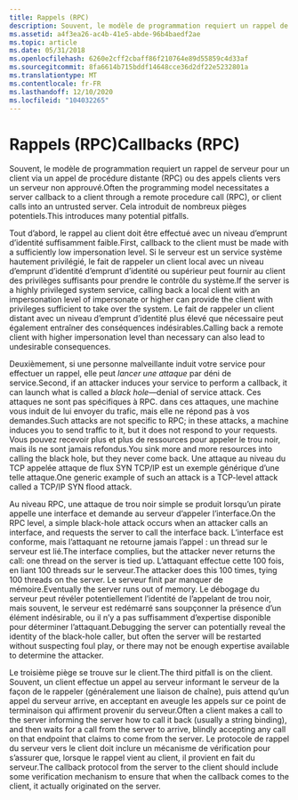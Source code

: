 ```yaml
---
title: Rappels (RPC)
description: Souvent, le modèle de programmation requiert un rappel de serveur pour un client via un appel de procédure distante (RPC) ou des appels clients vers un serveur non approuvé. Cela introduit de nombreux pièges potentiels.
ms.assetid: a4f3ea26-ac4b-41e5-abde-96b4baedf2ae
ms.topic: article
ms.date: 05/31/2018
ms.openlocfilehash: 6260e2cff2cbaff86f210764e89d55859c4d33af
ms.sourcegitcommit: 8fa6614b715bddf14648cce36d2df22e5232801a
ms.translationtype: MT
ms.contentlocale: fr-FR
ms.lasthandoff: 12/10/2020
ms.locfileid: "104032265"
---
```

# <a name="callbacks-rpc"></a><span data-ttu-id="90af5-104">Rappels (RPC)</span><span class="sxs-lookup"><span data-stu-id="90af5-104">Callbacks (RPC)</span></span>

<span data-ttu-id="90af5-105">Souvent, le modèle de programmation requiert un rappel de serveur pour un client via un appel de procédure distante (RPC) ou des appels clients vers un serveur non approuvé.</span><span class="sxs-lookup"><span data-stu-id="90af5-105">Often the programming model necessitates a server callback to a client through a remote procedure call (RPC), or client calls into an untrusted server.</span></span> <span data-ttu-id="90af5-106">Cela introduit de nombreux pièges potentiels.</span><span class="sxs-lookup"><span data-stu-id="90af5-106">This introduces many potential pitfalls.</span></span>

<span data-ttu-id="90af5-107">Tout d’abord, le rappel au client doit être effectué avec un niveau d’emprunt d’identité suffisamment faible.</span><span class="sxs-lookup"><span data-stu-id="90af5-107">First, callback to the client must be made with a sufficiently low impersonation level.</span></span> <span data-ttu-id="90af5-108">Si le serveur est un service système hautement privilégié, le fait de rappeler un client local avec un niveau d’emprunt d’identité d’emprunt d’identité ou supérieur peut fournir au client des privilèges suffisants pour prendre le contrôle du système.</span><span class="sxs-lookup"><span data-stu-id="90af5-108">If the server is a highly privileged system service, calling back a local client with an impersonation level of impersonate or higher can provide the client with privileges sufficient to take over the system.</span></span> <span data-ttu-id="90af5-109">Le fait de rappeler un client distant avec un niveau d’emprunt d’identité plus élevé que nécessaire peut également entraîner des conséquences indésirables.</span><span class="sxs-lookup"><span data-stu-id="90af5-109">Calling back a remote client with higher impersonation level than necessary can also lead to undesirable consequences.</span></span>

<span data-ttu-id="90af5-110">Deuxièmement, si une personne malveillante induit votre service pour effectuer un rappel, elle peut *lancer une attaque* par déni de service.</span><span class="sxs-lookup"><span data-stu-id="90af5-110">Second, if an attacker induces your service to perform a callback, it can launch what is called a *black hole*—denial of service attack.</span></span> <span data-ttu-id="90af5-111">Ces attaques ne sont pas spécifiques à RPC. dans ces attaques, une machine vous induit de lui envoyer du trafic, mais elle ne répond pas à vos demandes.</span><span class="sxs-lookup"><span data-stu-id="90af5-111">Such attacks are not specific to RPC; in these attacks, a machine induces you to send traffic to it, but it does not respond to your requests.</span></span> <span data-ttu-id="90af5-112">Vous pouvez recevoir plus et plus de ressources pour appeler le trou noir, mais ils ne sont jamais refondus.</span><span class="sxs-lookup"><span data-stu-id="90af5-112">You sink more and more resources into calling the black hole, but they never come back.</span></span> <span data-ttu-id="90af5-113">Une attaque au niveau du TCP appelée attaque de flux SYN TCP/IP est un exemple générique d’une telle attaque.</span><span class="sxs-lookup"><span data-stu-id="90af5-113">One generic example of such an attack is a TCP-level attack called a TCP/IP SYN flood attack.</span></span>

<span data-ttu-id="90af5-114">Au niveau RPC, une attaque de trou noir simple se produit lorsqu’un pirate appelle une interface et demande au serveur d’appeler l’interface.</span><span class="sxs-lookup"><span data-stu-id="90af5-114">On the RPC level, a simple black-hole attack occurs when an attacker calls an interface, and requests the server to call the interface back.</span></span> <span data-ttu-id="90af5-115">L’interface est conforme, mais l’attaquant ne retourne jamais l’appel : un thread sur le serveur est lié.</span><span class="sxs-lookup"><span data-stu-id="90af5-115">The interface complies, but the attacker never returns the call: one thread on the server is tied up.</span></span> <span data-ttu-id="90af5-116">L’attaquant effectue cette 100 fois, en liant 100 threads sur le serveur.</span><span class="sxs-lookup"><span data-stu-id="90af5-116">The attacker does this 100 times, tying 100 threads on the server.</span></span> <span data-ttu-id="90af5-117">Le serveur finit par manquer de mémoire.</span><span class="sxs-lookup"><span data-stu-id="90af5-117">Eventually the server runs out of memory.</span></span> <span data-ttu-id="90af5-118">Le débogage du serveur peut révéler potentiellement l’identité de l’appelant de trou noir, mais souvent, le serveur est redémarré sans soupçonner la présence d’un élément indésirable, ou il n’y a pas suffisamment d’expertise disponible pour déterminer l’attaquant.</span><span class="sxs-lookup"><span data-stu-id="90af5-118">Debugging the server can potentially reveal the identity of the black-hole caller, but often the server will be restarted without suspecting foul play, or there may not be enough expertise available to determine the attacker.</span></span>

<span data-ttu-id="90af5-119">Le troisième piège se trouve sur le client.</span><span class="sxs-lookup"><span data-stu-id="90af5-119">The third pitfall is on the client.</span></span> <span data-ttu-id="90af5-120">Souvent, un client effectue un appel au serveur informant le serveur de la façon de le rappeler (généralement une liaison de chaîne), puis attend qu’un appel du serveur arrive, en acceptant en aveugle les appels sur ce point de terminaison qui affirment provenir du serveur.</span><span class="sxs-lookup"><span data-stu-id="90af5-120">Often a client makes a call to the server informing the server how to call it back (usually a string binding), and then waits for a call from the server to arrive, blindly accepting any call on that endpoint that claims to come from the server.</span></span> <span data-ttu-id="90af5-121">Le protocole de rappel du serveur vers le client doit inclure un mécanisme de vérification pour s’assurer que, lorsque le rappel vient au client, il provient en fait du serveur.</span><span class="sxs-lookup"><span data-stu-id="90af5-121">The callback protocol from the server to the client should include some verification mechanism to ensure that when the callback comes to the client, it actually originated on the server.</span></span>

 

 




